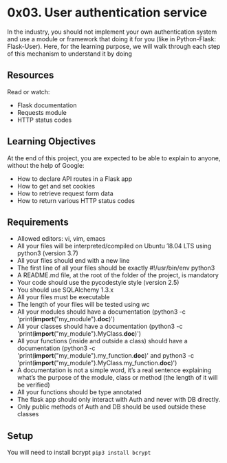 # 0x03. User authentication service

In the industry, you should not implement your own authentication system and use a module or framework that doing it for you (like in Python-Flask: Flask-User). Here, for the learning purpose, we will walk through each step of this mechanism to understand it by doing
## Resources
Read or watch:
- Flask documentation
- Requests module
- HTTP status codes

## Learning Objectives
At the end of this project, you are expected to be able to explain to anyone, without the help of Google:
- How to declare API routes in a Flask app
- How to get and set cookies
- How to retrieve request form data
- How to return various HTTP status codes

## Requirements
- Allowed editors: vi, vim, emacs
- All your files will be interpreted/compiled on Ubuntu 18.04 LTS using python3 (version 3.7)
- All your files should end with a new line
- The first line of all your files should be exactly #!/usr/bin/env python3
- A README.md file, at the root of the folder of the project, is mandatory
- Your code should use the pycodestyle style (version 2.5)
- You should use SQLAlchemy 1.3.x
- All your files must be executable
- The length of your files will be tested using wc
- All your modules should have a documentation (python3 -c 'print(__import__("my_module").__doc__)')
- All your classes should have a documentation (python3 -c 'print(__import__("my_module").MyClass.__doc__)')
- All your functions (inside and outside a class) should have a documentation (python3 -c 'print(__import__("my_module").my_function.__doc__)' and python3 -c 'print(__import__("my_module").MyClass.my_function.__doc__)')
- A documentation is not a simple word, it’s a real sentence explaining what’s the purpose of the module, class or method (the length of it will be verified)
- All your functions should be type annotated
- The flask app should only interact with Auth and never with DB directly.
- Only public methods of Auth and DB should be used outside these classes

## Setup
You will need to install bcrypt
`pip3 install bcrypt`
